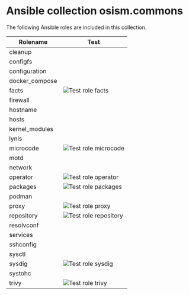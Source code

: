 # Ansible collection osism.commons

The following Ansible roles are included in this collection.

| Rolename       | Test                                                                                                                      |
|----------------|---------------------------------------------------------------------------------------------------------------------------|
| cleanup        |                                                                                                                           |
| configfs       |                                                                                                                           |
| configuration  |                                                                                                                           |
| docker_compose |                                                                                                                           |
| facts          | ![Test role facts](https://github.com/osism/ansible-collection-commons/workflows/Test%20role%20facts/badge.svg)           |
| firewall       |                                                                                                                           |
| hostname       |                                                                                                                           |
| hosts          |                                                                                                                           |
| kernel_modules |                                                                                                                           |
| lynis          |                                                                                                                           |
| microcode      | ![Test role microcode](https://github.com/osism/ansible-collection-commons/workflows/Test%20role%20microcode/badge.svg)   |
| motd           |                                                                                                                           |
| network        |                                                                                                                           |
| operator       | ![Test role operator](https://github.com/osism/ansible-collection-commons/workflows/Test%20role%20operator/badge.svg)     |
| packages       | ![Test role packages](https://github.com/osism/ansible-collection-commons/workflows/Test%20role%20packages/badge.svg)     |
| podman         |                                                                                                                           |
| proxy          | ![Test role proxy](https://github.com/osism/ansible-collection-commons/workflows/Test%20role%20proxy/badge.svg)           |
| repository     | ![Test role repository](https://github.com/osism/ansible-collection-commons/workflows/Test%20role%20repository/badge.svg) |
| resolvconf     |                                                                                                                           |
| services       |                                                                                                                           |
| sshconfig      |                                                                                                                           |
| sysctl         |                                                                                                                           |
| sysdig         | ![Test role sysdig](https://github.com/osism/ansible-collection-commons/workflows/Test%20role%20sysdig/badge.svg)         |
| systohc        |                                                                                                                           |
| trivy          | ![Test role trivy](https://github.com/osism/ansible-collection-commons/workflows/Test%20role%20trivy/badge.svg)           |
